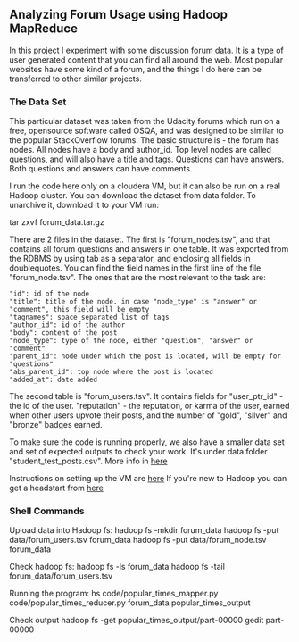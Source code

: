 ## Analyzing Forum Usage using Hadoop MapReduce


In this project I experiment with some discussion forum data. It is a type of user generated content that you can find all around the web. Most popular websites have some kind of a forum, and the things I do here can be  transferred to other similar projects. 


### The Data Set

This particular dataset was taken from the Udacity forums which run on a free, opensource software called OSQA, and was designed to be similar to the popular StackOverflow forums. The basic structure is - the forum has nodes. All nodes have a body and author_id. Top level nodes are called questions, and will also have a title and tags. Questions can have answers. Both questions and answers can have comments.

I run the code here only on a cloudera VM, but it can also be run on a real Hadoop cluster. You can download the dataset from data folder. To unarchive it, download it to your VM run:

tar zxvf forum_data.tar.gz

There are 2 files in the dataset. The first is "forum_nodes.tsv", and that contains all forum questions and answers in one table. It was exported from the RDBMS by using tab as a separator, and enclosing all fields in doublequotes. You can find the field names in the first line of the file "forum_node.tsv". The ones that are the most relevant to the task are:

    "id": id of the node
    "title": title of the node. in case "node_type" is "answer" or "comment", this field will be empty
    "tagnames": space separated list of tags
    "author_id": id of the author
    "body": content of the post
    "node_type": type of the node, either "question", "answer" or "comment"
    "parent_id": node under which the post is located, will be empty for "questions"
    "abs_parent_id": top node where the post is located
    "added_at": date added

The second table is "forum_users.tsv". It contains fields for "user_ptr_id" - the id of the user. "reputation" - the reputation, or karma of the user, earned when other users upvote their posts, and the number of "gold", "silver" and "bronze" badges earned. 



To make sure the code is running properly, we also have a smaller data set and set of expected outputs to check your work. It's under data folder "student_test_posts.csv". More info in [here](https://www.udacity.com/wiki/ud617/local-testing-instructions)


Instructions on setting up the VM are [here](https://www.udacity.com/wiki/ud617#!#setting-up-the-vm-datasets)
If you're new to Hadoop you can get a headstart from [here](https://www.udacity.com/wiki/ud617)

### Shell Commands

Upload data into Hadoop fs: 
    hadoop fs -mkdir forum_data
    hadoop fs -put data/forum_users.tsv forum_data
    hadoop fs -put data/forum_node.tsv forum_data

Check hadoop fs: 
    hadoop fs -ls forum_data
    hadoop fs -tail forum_data/forum_users.tsv 



Running the program:
    hs code/popular_times_mapper.py code/popular_times_reducer.py forum_data popular_times_output



Check output
    hadoop fs -get popular_times_output/part-00000
    gedit part-00000




